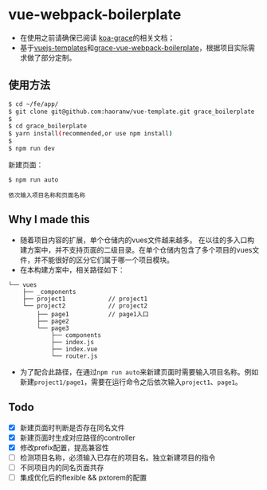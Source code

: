 # vue-webpack-boilerplate

- 在使用之前请确保已阅读 [koa-grace](https://github.com/xiongwilee/koa-grace)的相关文档；
- 基于[vuejs-templates](https://github.com/vuejs-templates/webpack)和[grace-vue-webpack-boilerplate](https://github.com/Thunf/grace-vue-webpack-boilerplate)，根据项目实际需求做了部分定制。
## 使用方法

``` bash
$ cd ~/fe/app/
$ git clone git@github.com:haoranw/vue-template.git grace_boilerplate
$
$ cd grace_boilerplate
$ yarn install(recommended,or use npm install)
$
$ npm run dev

```
新建页面：
```
$ npm run auto

依次输入项目名称和页面名称
```

## Why I made this
- 随着项目内容的扩展，单个仓储内的vues文件越来越多。
在以往的多入口构建方案中，并不支持页面的二级目录。在单个仓储内包含了多个项目的vues文件，并不能很好的区分它们属于哪一个项目模块。
- 在本构建方案中，相关路径如下：
```
└── vues               
    ├── _components     
    ├── project1            // project1
    └── project2            // project2
        ├── page1           // page1入口
        ├── page2
        └── page3
            ├── components
            ├── index.js
            ├── index.vue
            └── router.js
```
- 为了配合此路径，在通过`npm run auto`来新建页面时需要输入项目名称。例如新建`project1/page1`，需要在运行命令之后依次输入`project1`、`page1`。


## Todo
- [x] 新建页面时判断是否存在同名文件
- [x] 新建页面时生成对应路径的controller
- [x] 修改prefix配置，提高兼容性
- [ ] 检测项目名称，必须输入已存在的项目名。独立新建项目的指令
- [ ] 不同项目内的同名页面共存
- [ ] 集成优化后的flexible && pxtorem的配置
